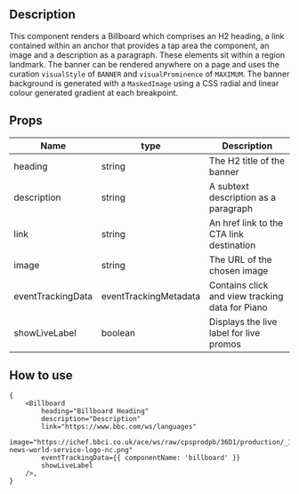 ## Description

This component renders a Billboard which comprises an H2 heading, a link contained within an anchor that provides a tap area the component, an image and a description as a paragraph. These elements sit within a region landmark. The banner can be rendered anywhere on a page and uses the curation `visualStyle` of `BANNER` and `visualProminence` of `MAXIMUM`. The banner background is generated with a `MaskedImage` using a CSS radial and linear colour generated gradient at each breakpoint.

## Props

| Name                 | type                   | Description                                    |
| ---------------------| -----------------------| -----------------------------------------------|
| heading              | string                 | The H2 title of the banner                     |
| description          | string                 | A subtext description as a paragraph           |
| link                 | string                 | An href link to the CTA link destination       |
| image                | string                 | The URL of the chosen image                    |
| eventTrackingData    | eventTrackingMetadata  | Contains click and view tracking data for Piano|
| showLiveLabel        | boolean                | Displays the live label for live promos        |

## How to use

```tsx
{
    <Billboard
        heading="Billboard Heading"
        description="Description"
        link="https://www.bbc.com/ws/languages"
        image="https://ichef.bbci.co.uk/ace/ws/raw/cpsprodpb/36D1/production/_127933041__63970643_bbc-news-world-service-logo-nc.png"
        eventTrackingData={{ componentName: 'billboard' }}
        showLiveLabel
    />,
}
```
